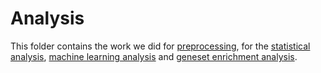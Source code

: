 # Analysis

This folder contains the work we did for [preprocessing](Pre_processing.md), for the [statistical analysis](exploratory_and_Limma_analysis.md), [machine learning analysis](ML) and [geneset enrichment analysis](https://github.com/STAT540-UBC/Repo_team_Y0ung-parents_W2019/blob/master/code/geneset_enrichment_analysis/Geneset_Enrichment_Analysis.md).
